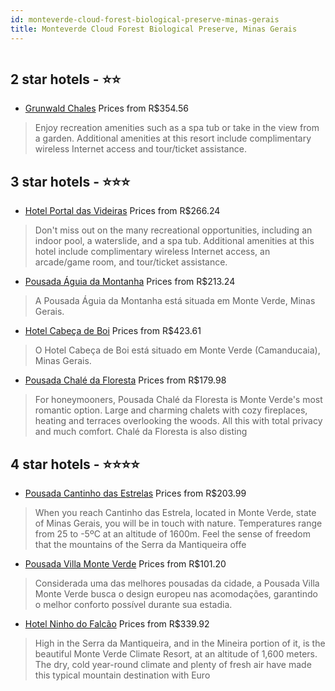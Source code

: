 ```yaml
---
id: monteverde-cloud-forest-biological-preserve-minas-gerais
title: Monteverde Cloud Forest Biological Preserve, Minas Gerais
---
```


<center><img src="http://media.omnibees.com/Images/6489/Property/367330.jpg" alt="" /></center>


##  2 star hotels - ⭐️⭐️

-    [Grunwald Chales](https://www.hurb.com/br/hotels/monteverde-cloud-forest-biological-preserve/grunwald-chales-JNP-JP608651?cmp=18055) Prices from R$354.56
   > Enjoy recreation amenities such as a spa tub or take in the view from a garden. Additional amenities at this resort include complimentary wireless Internet access and tour/ticket assistance.

##  3 star hotels - ⭐️⭐️⭐️

-    [Hotel Portal das Videiras](https://www.hurb.com/br/hotels/monteverde-cloud-forest-biological-preserve/hotel-portal-das-videiras-JNP-JP605413?cmp=18055) Prices from R$266.24
   > Don't miss out on the many recreational opportunities, including an indoor pool, a waterslide, and a spa tub. Additional amenities at this hotel include complimentary wireless Internet access, an arcade/game room, and tour/ticket assistance.
-    [Pousada Águia da Montanha](https://www.hurb.com/br/hotels/monteverde-cloud-forest-biological-preserve/pousada-aguia-da-montanha-OMN-8440?cmp=18055) Prices from R$213.24
   > A Pousada Águia da Montanha está situada em Monte Verde, Minas Gerais.
-    [Hotel Cabeça de Boi](https://www.hurb.com/br/hotels/monteverde-cloud-forest-biological-preserve/hotel-cabeca-de-boi-OMN-7287?cmp=18055) Prices from R$423.61
   > O Hotel Cabeça de Boi está situado em Monte Verde (Camanducaia), Minas Gerais.
-    [Pousada Chalé da Floresta](https://www.hurb.com/br/hotels/monteverde-cloud-forest-biological-preserve/pousada-chale-da-floresta-OMN-6864?cmp=18055) Prices from R$179.98
   > For honeymooners, Pousada Chalé da Floresta is Monte Verde's most romantic option. Large and charming chalets with cozy fireplaces, heating and terraces overlooking the woods. All this with total privacy and much comfort. Chalé da Floresta is also disting

##  4 star hotels - ⭐️⭐️⭐️⭐️

-    [Pousada Cantinho das Estrelas](https://www.hurb.com/br/hotels/monteverde-cloud-forest-biological-preserve/pousada-cantinho-das-estrelas-OMN-6489?cmp=18055) Prices from R$203.99
   > When you reach Cantinho das Estrela, located in Monte Verde, state of Minas Gerais, you will be in touch with nature. Temperatures range from 25 to -5ºC at an altitude of 1600m. Feel the sense of freedom that the mountains of the Serra da Mantiqueira offe
-    [Pousada Villa Monte Verde](https://www.hurb.com/br/hotels/monteverde-cloud-forest-biological-preserve/pousada-villa-monte-verde-OMN-9968?cmp=18055) Prices from R$101.20
   > Considerada uma das melhores pousadas da cidade, a Pousada Villa Monte Verde busca o design europeu nas acomodações, garantindo o melhor conforto possível durante sua estadia.
-    [Hotel Ninho do Falcão](https://www.hurb.com/br/hotels/monteverde-cloud-forest-biological-preserve/hotel-ninho-do-falcao-OMN-6522?cmp=18055) Prices from R$339.92
   > High in the Serra da Mantiqueira, and in the Mineira portion of it, is the beautiful Monte Verde Climate Resort, at an altitude of 1,600 meters. The dry, cold year-round climate and plenty of fresh air have made this typical mountain destination with Euro
